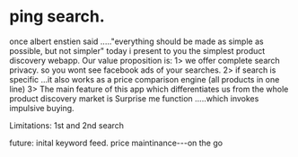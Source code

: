 # ping search.

once albert enstien said ....."everything should be made as simple as possible,  but not simpler" 
today i present to you the simplest product discovery webapp. 
Our value proposition is:
1> we offer complete search privacy. so you wont see facebook ads of your searches. 
2> if search is specific ...it also works as a price comparison engine (all products in one line)
3> The main feature of this app which differentiates us from the whole product discovery market is Surprise me function  .....which invokes impulsive buying.


Limitations:
1st and 2nd search

future:
inital keyword feed.
price maintinance---on the go

